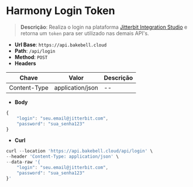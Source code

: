 # Harmony Login Token

>**Descrição**:
> Realiza o login na plataforma [Jitterbit Integration Studio](https://docs.jitterbit.com/integration-studio/) e retorna um `token` para ser utilizado nas demais API's.

- **Url Base**: `https://api.bakebell.cloud`
- **Path**: `/api/login`
- **Method**: `POST`
- **Headers**

| Chave | Valor | Descrição |
|-------|-------|-----------|
| Content-Type | application/json | -- |

- **Body**

```javascript
{
    "login": "seu.email@jitterbit.com",
    "password": "sua_senha123"
}

``` 

- **Curl**

```javascript
curl --location 'https://api.bakebell.cloud/api/login' \
--header 'Content-Type: application/json' \
--data-raw '{
    "login": "seu.email@jitterbit.com",
    "password": "sua_senha123"
}'
```